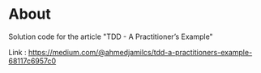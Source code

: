 # About
Solution code for the article "TDD - A Practitioner’s Example"

Link : https://medium.com/@ahmedjamilcs/tdd-a-practitioners-example-68117c6957c0
